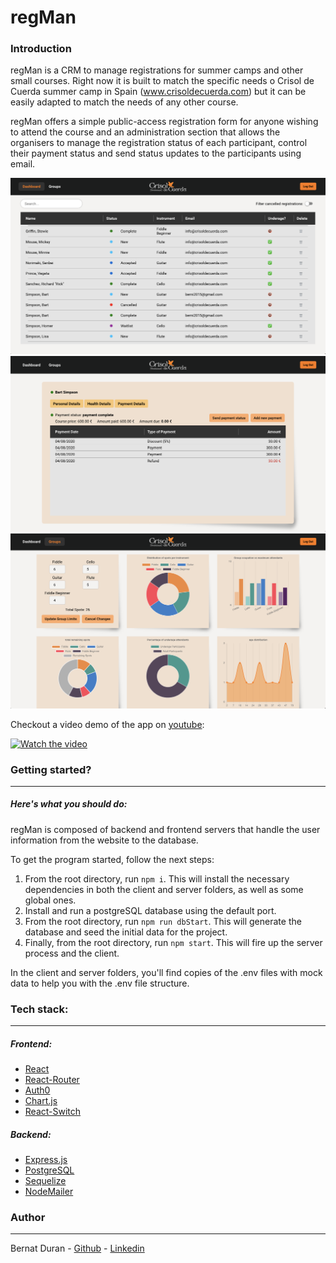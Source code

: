 # regMan

### Introduction

regMan is a CRM to manage registrations for summer camps and other small courses. Right now it is built to match the specific needs o Crisol de Cuerda summer camp in Spain (www.crisoldecuerda.com) but it can be easily adapted to match the needs of any other course.

regMan offers a simple public-access registration form for anyone wishing to attend the course and an administration section that allows the organisers to manage the registration status of each participant, control their payment status and send status updates to the participants using email.

<img src="./client/public/Screenshot 2020-08-28 at 16.45.18.png" alt="Screenshot 2020-08-28 at 16.45.18" style="zoom:50%;" />

<img src="./client/public/Screenshot 2020-08-28 at 16.46.03.png" alt="Screenshot 2020-08-28 at 16.46.03" style="zoom:50%;" />

<img src="./client/public/Screenshot 2020-08-28 at 18.03.54.png" alt="Screenshot 2020-08-28 at 18.03.54" style="zoom:50%;" />

Checkout a video demo of the app on [youtube](https://www.youtube.com/watch?v=D84fCTPduDY):

[![Watch the video](https://img.youtube.com/vi/D84fCTPduDY/hqdefault.jpg)](https://youtu.be/D84fCTPduDY)

### Getting started?

---

##### Here's what you should do:

regMan is composed of backend and frontend servers that handle the user information from the website to the database.

To get the program started, follow the next steps:

1. From the root directory, run `npm i`. This will install the necessary dependencies in both the client and server folders, as well as some global ones.
2. Install and run a postgreSQL database using the default port.
3. From the root directory, run `npm run dbStart`. This will generate the database and seed the initial data for the project.
4. Finally, from the root directory, run `npm start`. This will fire up the server process and the client.

In the client and server folders, you'll find copies of the .env files with mock data to help you with the .env file structure.

### Tech stack:

---

##### Frontend:

- [React](https://reactjs.org/)
- [React-Router](https://reactrouter.com/)
- [Auth0](https://auth0.com/)
- [Chart.js](https://www.chartjs.org/)
- [React-Switch](https://github.com/markusenglund/react-switch)

##### Backend:

- [Express.js](https://expressjs.com/)
- [PostgreSQL](https://www.postgresql.org/)
- [Sequelize](https://sequelize.org/)
- [NodeMailer](https://nodemailer.com/)

### Author

---

Bernat Duran - [Github](https://github.com/Ishdril) - [Linkedin](www.linkedin.com/in/bernat-duran)
